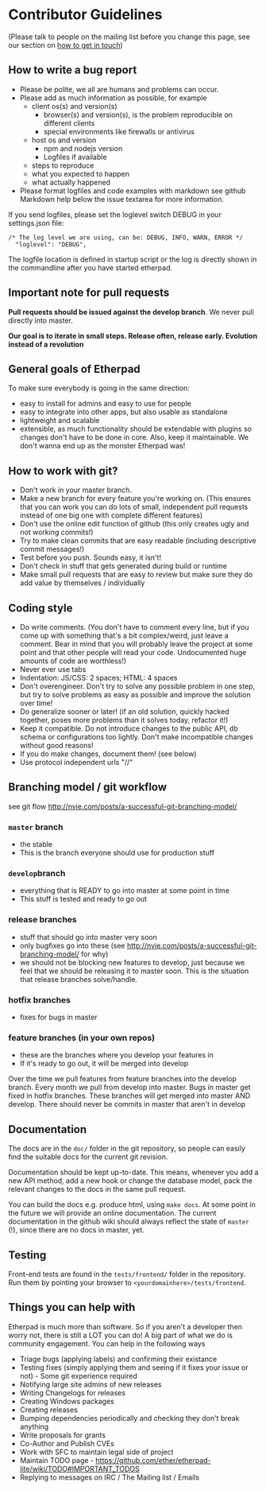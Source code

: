 # Contributor Guidelines
(Please talk to people on the mailing list before you change this page, see our section on [how to get in touch](https://github.com/ether/etherpad-lite#get-in-touch))

## How to write a bug report

* Please be polite, we all are humans and problems can occur.
* Please add as much information as possible, for example
  * client os(s) and version(s)
    * browser(s) and version(s), is the problem reproducible on different clients
    * special environments like firewalls or antivirus
  * host os and version
    * npm and nodejs version
    * Logfiles if available
  * steps to reproduce
  * what you expected to happen
  * what actually happened
* Please format logfiles and code examples with markdown see github Markdown help below the issue textarea for more information.

If you send logfiles, please set the loglevel switch DEBUG in your settings.json file:

```
/* The log level we are using, can be: DEBUG, INFO, WARN, ERROR */
  "loglevel": "DEBUG",
```

The logfile location is defined in startup script or the log is directly shown in the commandline after you have started etherpad.


## Important note for pull requests
**Pull requests should be issued against the develop branch**.  We never pull directly into master.

**Our goal is to iterate in small steps. Release often, release early. Evolution instead of a revolution**

## General goals of Etherpad
To make sure everybody is going in the same direction:
* easy to install for admins and easy to use for people
* easy to integrate into other apps, but also usable as standalone
* lightweight and scalable
* extensible, as much functionality should be extendable with plugins so changes don't have to be done in core.
Also, keep it maintainable. We don't wanna end up as the monster Etherpad was!

## How to work with git?
* Don't work in your master branch.
* Make a new branch for every feature you're working on. (This ensures that you can work you can do lots of small, independent pull requests instead of one big one with complete different features)
* Don't use the online edit function of github (this only creates ugly and not working commits!)
* Try to make clean commits that are easy readable (including descriptive commit messages!)
* Test before you push. Sounds easy, it isn't!
* Don't check in stuff that gets generated during build or runtime
* Make small pull requests that are easy to review but make sure they do add value by themselves / individually

## Coding style
* Do write comments. (You don't have to comment every line, but if you come up with something that's a bit complex/weird, just leave a comment. Bear in mind that you will probably leave the project at some point and that other people will read your code. Undocumented huge amounts of code are worthless!)
* Never ever use tabs
* Indentation: JS/CSS: 2 spaces; HTML: 4 spaces
* Don't overengineer. Don't try to solve any possible problem in one step, but try to solve problems as easy as possible and improve the solution over time!
* Do generalize sooner or later! (if an old solution, quickly hacked together, poses more problems than it solves today, refactor it!)
* Keep it compatible. Do not introduce changes to the public API, db schema or configurations too lightly. Don't make incompatible changes without good reasons!
* If you do make changes, document them! (see below)
* Use protocol independent urls "//"

## Branching model / git workflow
see git flow http://nvie.com/posts/a-successful-git-branching-model/

### `master` branch
* the stable
* This is the branch everyone should use for production stuff

### `develop`branch
* everything that is READY to go into master at some point in time
* This stuff is tested and ready to go out

### release branches
* stuff that should go into master very soon
* only bugfixes go into these (see http://nvie.com/posts/a-successful-git-branching-model/ for why)
* we should not be blocking new features to develop, just because we feel that we should be releasing it to master soon. This is the situation that release branches solve/handle.

### hotfix branches
* fixes for bugs in master

### feature branches (in your own repos)
* these are the branches where you develop your features in
* If it's ready to go out, it will be merged into develop

Over the time we pull features from feature branches into the develop branch. Every month we pull from develop into master. Bugs in master get fixed in hotfix branches. These branches will get merged into master AND develop. There should never be commits in master that aren't in develop

## Documentation
The docs are in the `doc/` folder in the git repository, so people can easily find the suitable docs for the current git revision.

Documentation should be kept up-to-date. This means, whenever you add a new API method, add a new hook or change the database model, pack the relevant changes to the docs in the same pull request.

You can build the docs e.g. produce html, using `make docs`. At some point in the future we will provide an online documentation. The current documentation in the github wiki should always reflect the state of `master` (!), since there are no docs in master, yet.

## Testing
Front-end tests are found in the `tests/frontend/` folder in the repository. Run them by pointing your browser to `<yourdomainhere>/tests/frontend`.

## Things you can help with
Etherpad is much more than software.  So if you aren't a developer then worry not, there is still a LOT you can do!  A big part of what we do is community engagement.  You can help in the following ways
 * Triage bugs (applying labels) and confirming their existance
 * Testing fixes (simply applying them and seeing if it fixes your issue or not) - Some git experience required
 * Notifying large site admins of new releases
 * Writing Changelogs for releases
 * Creating Windows packages
 * Creating releases
 * Bumping dependencies periodically and checking they don't break anything
 * Write proposals for grants
 * Co-Author and Publish CVEs
 * Work with SFC to maintain legal side of project
 * Maintain TODO page - https://github.com/ether/etherpad-lite/wiki/TODO#IMPORTANT_TODOS
 * Replying to messages on IRC / The Mailing list / Emails
  
